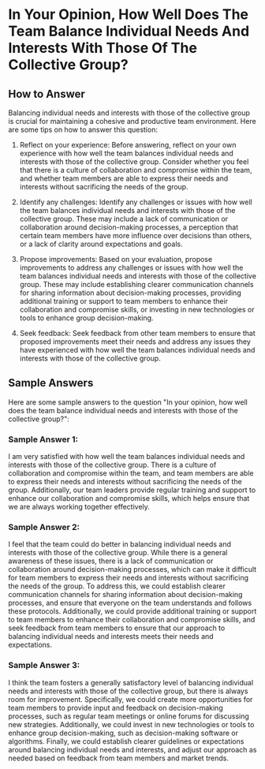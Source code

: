 In Your Opinion, How Well Does The Team Balance Individual Needs And Interests With Those Of The Collective Group?
=========================================================================================================================================

How to Answer
-------------

Balancing individual needs and interests with those of the collective group is crucial for maintaining a cohesive and productive team environment. Here are some tips on how to answer this question:

1. Reflect on your experience: Before answering, reflect on your own experience with how well the team balances individual needs and interests with those of the collective group. Consider whether you feel that there is a culture of collaboration and compromise within the team, and whether team members are able to express their needs and interests without sacrificing the needs of the group.

2. Identify any challenges: Identify any challenges or issues with how well the team balances individual needs and interests with those of the collective group. These may include a lack of communication or collaboration around decision-making processes, a perception that certain team members have more influence over decisions than others, or a lack of clarity around expectations and goals.

3. Propose improvements: Based on your evaluation, propose improvements to address any challenges or issues with how well the team balances individual needs and interests with those of the collective group. These may include establishing clearer communication channels for sharing information about decision-making processes, providing additional training or support to team members to enhance their collaboration and compromise skills, or investing in new technologies or tools to enhance group decision-making.

4. Seek feedback: Seek feedback from other team members to ensure that proposed improvements meet their needs and address any issues they have experienced with how well the team balances individual needs and interests with those of the collective group.

Sample Answers
--------------

Here are some sample answers to the question "In your opinion, how well does the team balance individual needs and interests with those of the collective group?":

### Sample Answer 1:

I am very satisfied with how well the team balances individual needs and interests with those of the collective group. There is a culture of collaboration and compromise within the team, and team members are able to express their needs and interests without sacrificing the needs of the group. Additionally, our team leaders provide regular training and support to enhance our collaboration and compromise skills, which helps ensure that we are always working together effectively.

### Sample Answer 2:

I feel that the team could do better in balancing individual needs and interests with those of the collective group. While there is a general awareness of these issues, there is a lack of communication or collaboration around decision-making processes, which can make it difficult for team members to express their needs and interests without sacrificing the needs of the group. To address this, we could establish clearer communication channels for sharing information about decision-making processes, and ensure that everyone on the team understands and follows these protocols. Additionally, we could provide additional training or support to team members to enhance their collaboration and compromise skills, and seek feedback from team members to ensure that our approach to balancing individual needs and interests meets their needs and expectations.

### Sample Answer 3:

I think the team fosters a generally satisfactory level of balancing individual needs and interests with those of the collective group, but there is always room for improvement. Specifically, we could create more opportunities for team members to provide input and feedback on decision-making processes, such as regular team meetings or online forums for discussing new strategies. Additionally, we could invest in new technologies or tools to enhance group decision-making, such as decision-making software or algorithms. Finally, we could establish clearer guidelines or expectations around balancing individual needs and interests, and adjust our approach as needed based on feedback from team members and market trends.
